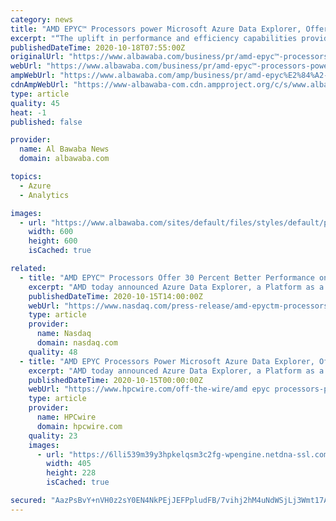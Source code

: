 ```yaml
---
category: news
title: "AMD EPYC™ Processors power Microsoft Azure Data Explorer, Offers Users 30 Percent Better Performance on Data Analytics Workloads"
excerpt: "“The uplift in performance and efficiency capabilities provided by the AMD EPYC powered VMs on Microsoft Azure Data Explorer is another great proof point of the performance capabilities of our ..."
publishedDateTime: 2020-10-18T07:55:00Z
originalUrl: "https://www.albawaba.com/business/pr/amd-epyc™-processors-power-microsoft-azure-data-explorer-offers-users-30-percent-better"
webUrl: "https://www.albawaba.com/business/pr/amd-epyc™-processors-power-microsoft-azure-data-explorer-offers-users-30-percent-better"
ampWebUrl: "https://www.albawaba.com/amp/business/pr/amd-epyc%E2%84%A2-processors-power-microsoft-azure-data-explorer-offers-users-30-percent-better"
cdnAmpWebUrl: "https://www-albawaba-com.cdn.ampproject.org/c/s/www.albawaba.com/amp/business/pr/amd-epyc%E2%84%A2-processors-power-microsoft-azure-data-explorer-offers-users-30-percent-better"
type: article
quality: 45
heat: -1
published: false

provider:
  name: Al Bawaba News
  domain: albawaba.com

topics:
  - Azure
  - Analytics

images:
  - url: "https://www.albawaba.com/sites/default/files/styles/default/public/im_new/areej/Microsoft.jpg?itok=IKXBQ5IS"
    width: 600
    height: 600
    isCached: true

related:
  - title: "AMD EPYC™ Processors Offer 30 Percent Better Performance on Data Analytics Workloads to Microsoft Azure Data Explorer Users"
    excerpt: "AMD today announced Azure Data Explorer, a Platform as a Service solution optimized for data exploration and near real-time analytics, will now offer customers access to Microsoft Azure Virtual Machines featuring AMD EPYC™ processors."
    publishedDateTime: 2020-10-15T14:00:00Z
    webUrl: "https://www.nasdaq.com/press-release/amd-epyctm-processors-offer-30-percent-better-performance-on-data-analytics-workloads"
    type: article
    provider:
      name: Nasdaq
      domain: nasdaq.com
    quality: 48
  - title: "AMD EPYC Processors Power Microsoft Azure Data Explorer, Offers Users 30 Percent Better Performance"
    excerpt: "AMD today announced Azure Data Explorer, a Platform as a Service (PaaS) solution optimized for data exploration and"
    publishedDateTime: 2020-10-15T00:00:00Z
    webUrl: "https://www.hpcwire.com/off-the-wire/amd epyc processors-power-microsoft-azure-data-explorer-offers-users-30-percent-better-performance/"
    type: article
    provider:
      name: HPCwire
      domain: hpcwire.com
    quality: 23
    images:
      - url: "https://6lli539m39y3hpkelqsm3c2fg-wpengine.netdna-ssl.com/wp-content/uploads/2020/04/wind-farm-sf-op_750x-405x228.jpg"
        width: 405
        height: 228
        isCached: true

secured: "AazPsBvY+nVH0z2sY0EN4NkPEjJEFPpludFB/7vihj2hM4uNdWSjLj3Wmt17ACUNcjug7LDT4+YKiW8wrDAxXt8Y22pvni+w86GnuYPIV//HIo8AxdX/Jzbs8b0BFwa+CaMNOMzqh5U1oUd7HQFVEWu9QDq/Rz+CJZG248dANOYwD2x/J0GmoEtDZQsrDQGHQPFLvP9aLV7eTI0BSaIKEtkn9cKSNk678zWGHmDLSjt14J7j20sYrthJb2TMmgu88YJkuMG6g/tEhVOA85rSjRg0hWcIIDAqsai5f2NEvNTTtNnowDDT6a50kJnYS+3bHyKM/OBqZwwA8hS0wI9nwsryMih3KUm/QOctFnR32Qo=;LLDL+kRGw1VD7+8FDAZzrg=="
---
```


